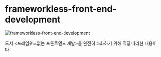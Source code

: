 # frameworkless-front-end-development

![frameworkless-front-end-development](https://github.com/user-attachments/assets/56113b81-6248-4af6-aa05-e467ac7b3f8b)

도서 &lt;프레임워크없는 프론트엔드 개발>을 완전히 소화하기 위해 직접 따라한 내용이다.


